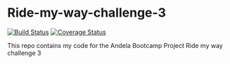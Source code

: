 # Ride-my-way-challenge-3

[![Build Status](https://travis-ci.org/cmplx-xyttmt/Ride-my-way-challenge-3.svg?branch=ft-ride-requests-158660375)](https://travis-ci.org/cmplx-xyttmt/Ride-my-way-challenge-3)
[![Coverage Status](https://coveralls.io/repos/github/cmplx-xyttmt/Ride-my-way-challenge-3/badge.svg)](https://coveralls.io/github/cmplx-xyttmt/Ride-my-way-challenge-3)

This repo contains my code for the Andela Bootcamp Project Ride my way challenge 3

